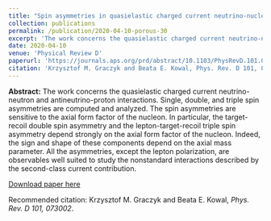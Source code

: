 ```yaml
---
title: "Spin asymmetries in quasielastic charged current neutrino-nucleon scattering"
collection: publications
permalink: /publication/2020-04-10-porous-30
excerpt: 'The work concerns the quasielastic charged current neutrino-neutron and antineutrino-proton interactions. Single, double, and triple spin asymmetries are computed and analyzed. The spin asymmetries are sensitive to the axial form factor of the nucleon. In particular, the target-recoil double spin asymmetry and the lepton-target-recoil triple spin asymmetry depend strongly on the axial form factor of the nucleon. Indeed, the sign and shape of these components depend on the axial mass parameter. All the asymmetries, except the lepton polarization, are observables well suited to study the nonstandard interactions described by the second-class current contribution.'
date: 2020-04-10
venue: 'Physical Review D'
paperurl: 'https://journals.aps.org/prd/abstract/10.1103/PhysRevD.101.073002'
citation: 'Krzysztof M. Graczyk and Beata E. Kowal, Phys. Rev. D 101, 073002 (2020)'
---
```

__Abstract:__ The work concerns the quasielastic charged current neutrino-neutron and antineutrino-proton interactions. Single, double, and triple spin asymmetries are computed and analyzed. The spin asymmetries are sensitive to the axial form factor of the nucleon. In particular, the target-recoil double spin asymmetry and the lepton-target-recoil triple spin asymmetry depend strongly on the axial form factor of the nucleon. Indeed, the sign and shape of these components depend on the axial mass parameter. All the asymmetries, except the lepton polarization, are observables well suited to study the nonstandard interactions described by the second-class current contribution. 

[Download paper here](https://journals.aps.org/prd/pdf/10.1103/PhysRevD.101.073002)

Recommended citation: Krzysztof M. Graczyk and Beata E. Kowal, <i>Phys. Rev. D 101, 073002</i>.
